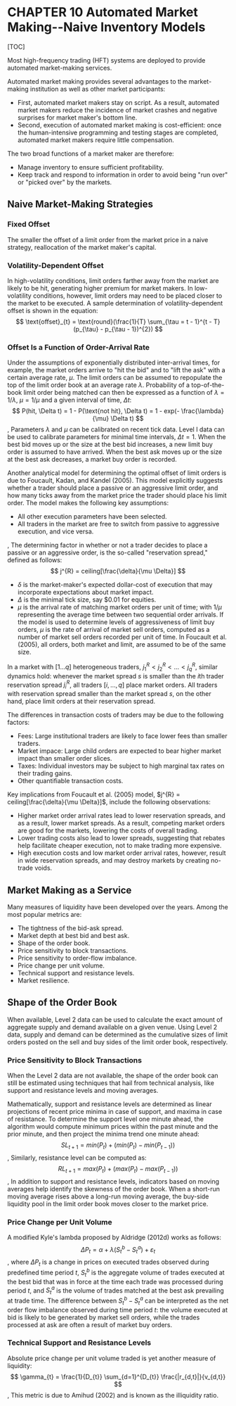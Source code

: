 # CHAPTER 10 Automated Market Making--Naive Inventory Models

[TOC]

Most high-frequency trading (HFT) systems are deployed to provide automated market-making services.

Automated market making provides several advantages to the market-making institution as well as other market participants:

- First, automated market makers stay on script. As a result, automated market makers reduce the incidence of market crashes and negative surprises for market maker's bottom line.
- Second, execution of automated market making is cost-efficient: once the human-intensive programming and testing stages are completed, automated market makers require little compensation.

The two broad functions of a market maker are therefore:

- Manage inventory to ensure sufficient profitability.
- Keep track and respond to information in order to avoid being "run over" or "picked over" by the markets.



## Naive Market-Making Strategies

### Fixed Offset

The smaller the offset of a limit order from the market price in a naive strategy, reallocation of the market maker's capital.

### Volatility-Dependent Offset

In high-volatility conditions, limit orders farther away from the market are likely to be hit, generating higher premium for market makers. In low-volatility conditions, however, limit orders may need to be placed closer to the market to be executed. A sample determination of volatility-dependent offset is shown in the equation:
$$
\text{offset}_{t} = \text{round}(\frac{1}{T} \sum_{\tau = t - 1}^{t - T}(p_{\tau} - p_{\tau - 1})^{2})
$$

### Offset Is a Function of Order-Arrival Rate

Under the assumptions of exponentially distributed inter-arrival times, for example, the market orders arrive to "hit the bid" and to "lift the ask" with a certain average rate, $\mu$. The limit orders can be assumed to repopulate the top of the limit order book at an average rate $\lambda$. Probability of a top-of-the-book limit order being matched can then be expressed as a function of $\lambda = 1 / \lambda$, $\mu = 1 / \mu$ and a given interval of time, $\Delta t$:
$$
P(hit, \Delta t) = 1 - P(\text{not hit}, \Delta t) = 1 - exp(- \frac{\lambda}{\mu} \Delta t)
$$
, Parameters $\lambda$ and $\mu$ can be calibrated on recent tick data. Level I data can be used to calibrate parameters for minimal time intervals, $\Delta t = 1$. When the best bid moves up or the size at the best bid increases, a new limit buy order is assumed to have arrived. When the best ask moves up or the size at the best ask decreases, a market buy order is recorded.

Another analytical model for determining the optimal offset of limit orders is due to Foucault, Kadan, and Kandel (2005). This model explicitly suggests whether a trader should place a passive or an aggressive limit order, and how many ticks away from the market price the trader should place his limit order. The model makes the following key assumptions:

- All other execution parameters have been selected.
- All traders in the market are free to switch from passive to aggressive execution, and vice versa.

, The determining factor in whether or not a trader decides to place a passive or an aggressive order, is the so-called "reservation spread," defined as follows:
$$
j^{R} = ceiling[\frac{\delta}{\mu \Delta}]
$$

- $\delta$ is the market-maker's expected dollar-cost of execution that may incorporate expectations about market impact.
- $\Delta$ is the minimal tick size, say $\$0.01$ for equities.
- $\mu$ is the arrival rate of matching market orders per unit of time; with $1/\mu$ representing the average time between two sequential order arrivals. If the model is used to determine levels of aggressiveness of limit buy orders, $\mu$ is the rate of arrival of market sell orders, computed as a number of market sell orders recorded per unit of time. In Foucault et al. (2005), all orders, both market and limit, are assumed to be of the same size.

In a market with $[1 ... q]$ heterogeneous traders, $j_{1}^{R} < j_{2}^{R} < ... < j_{q}^{R}$, similar dynamics hold: whenever the market spread $s$ is smaller than the $i$th trader reservation spread $j_{i}^{R}$, all traders $[i, ..., q]$ place market orders. All traders with reservation spread smaller than the market spread $s$, on the other hand, place limit orders at their reservation spread.

The differences in transaction costs of traders may be due to the following factors:

- Fees: Large institutional traders are likely to face lower fees than smaller traders.
- Market impace: Large child orders are expected to bear higher market impact than smaller order slices.
- Taxes: Individual investors may be subject to high marginal tax rates on their trading gains.
- Other quantifiable transaction costs.

Key implications from Foucault et al. (2005) model, $j^{R} = ceiling[\frac{\delta}{\mu \Delta}]$, include the following observations:

- Higher market order arrival rates lead to lower reservation spreads, and as a result, lower market spreads. As a result, competing market orders are good for the markets, lowering the costs of overall trading.
- Lower trading costs also lead to lower spreads, suggesting that rebates help facilitate cheaper execution, not to make trading more expensive.
- High execution costs and low market order arrival rates, however, result in wide reservation spreads, and may destroy markets by creating no-trade voids.



## Market Making as a Service

Many measures of liquidity have been developed over the years. Among the most popular metrics are:

- The tightness of the bid-ask spread.
- Market depth at best bid and best ask.
- Shape of the order book.
- Price sensitivity to block transactions.
- Price sensitivity to order-flow imbalance.
- Price change per unit volume.
- Technical support and resistance levels.
- Market resilience.



## Shape of the Order Book

When available, Level 2 data can be used to calculate the exact amount of aggregate supply and demand available on a given venue. Using Level 2 data, supply and demand can be determined as the cumulative sizes of limit orders posted on the sell and buy sides of the limit order book, respectively.

### Price Sensitivity to Block Transactions

When the Level 2 data are not available, the shape of the order book can still be estimated using techniques that hail from technical analysis, like support and resistance levels and moving averages.

Mathematically, support and resistance levels are determined as linear projections of recent price minima in case of support, and maxima in case of resistance. To determine the support level one minute ahead, the algorithm would compute minimum prices within the past minute and the prior minute, and then project the minima trend one minute ahead:
$$
SL_{t + 1} = min(P_{t}) + (min(P_{t}) - min(P_{t - 1}))
$$
, Similarly, resistance level can be computed as:
$$
RL_{t + 1} = max(P_{t}) + (max(P_{t}) - max(P_{t - 1}))
$$
, In addition to support and resistance levels, indicators based on moving averages help identify the skewness of the order book. When a short-run moving average rises above a long-run moving average, the buy-side liquidity pool in the limit order book moves closer to the market price.

### Price Change per Unit Volume

A modified Kyle's lambda proposed by Aldridge (2012d) works as follows:
$$
\Delta P_{t} = \alpha + \lambda(S_{t}^{b} - S_{t}^{a}) + \varepsilon_{t}
$$
, where $\Delta P_{t}$ is a change in prices on executed trades observed during predefined time period $t$, $S_{t}^{b}$ is the aggregate volume of trades executed at the best bid that was in force at the time each trade was processed during period $t$, and $S_{t}^{a}$ is the volume of trades matched at the best ask prevailing at trade time. The difference between $S_{t}^{b} - S_{t}^{a}$ can be interpreted as the net order flow imbalance observed during time period $t$: the volume executed at bid is likely to be generated by market sell orders, while the trades processed at ask are often a result of market buy orders.

### Technical Support and Resistance Levels

Absolute price change per unit volume traded is yet another measure of liquidity:
$$
\gamma_{t} = \frac{1}{D_{t}} \sum_{d=1}^{D_{t}} \frac{|r_{d,t}|}{v_{d,t}}
$$
, This metric is due to Amihud (2002) and is known as the illiquidity ratio.
